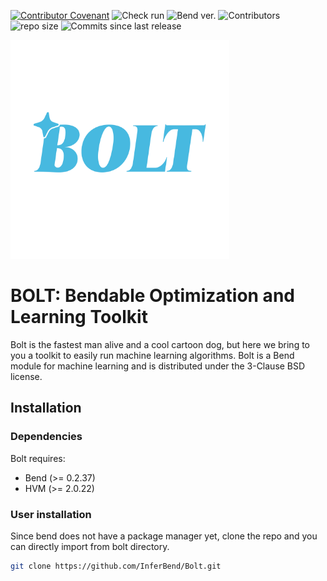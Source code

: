 [![Contributor Covenant](https://img.shields.io/badge/Contributor%20Covenant-2.0-4baaaa.svg)](code_of_conduct.md) 
![Check run](https://img.shields.io/github/check-runs/InferBend/Bolt/main)
![Bend ver.](https://img.shields.io/badge/Bend-0.2.37-blue)
![Contributors](https://img.shields.io/github/contributors/InferBend/Bolt)
![repo size](https://img.shields.io/github/repo-size/InferBend/Bolt)
![Commits since last release](https://img.shields.io/github/commits-since/InferBend/Bolt/latest?include_prereleases&color=red)

<img src="./docs/logos/logo blue trasp.svg" width="350px">

# BOLT: Bendable Optimization and Learning Toolkit

Bolt is the fastest man alive and a cool cartoon dog, but here we bring to you a toolkit to easily run machine learning algorithms. Bolt is a Bend module for machine learning and is distributed under the 3-Clause BSD license.

## Installation

### Dependencies
Bolt requires:
- Bend (>= 0.2.37)
- HVM (>= 2.0.22)

### User installation

Since bend does not have a package manager yet, clone the repo and you can directly import from bolt directory.
```bash
git clone https://github.com/InferBend/Bolt.git
``` 

